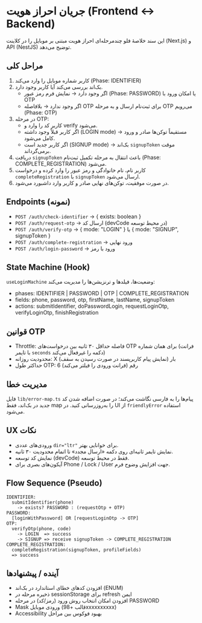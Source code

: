 # جریان احراز هویت (Frontend ↔ Backend)

این سند خلاصهٔ فلو چندمرحله‌ای احراز هویت مبتنی بر موبایل را در کلاینت (Next.js) و API (NestJS) توضیح می‌دهد.

## مراحل کلی

1. کاربر شماره موبایل را وارد می‌کند (Phase: IDENTIFIER)
2. بک‌اند بررسی می‌کند آیا کاربر وجود دارد.
   - اگر وجود دارد → نمایش فرم رمز عبور (Phase: PASSWORD) یا امکان ورود با OTP
   - اگر وجود ندارد → بلافاصله OTP برای ثبت‌نام ارسال و به مرحله OTP می‌رویم (Phase: OTP)
3. در مرحله OTP:
   - کاربر کد را وارد و verify می‌شود.
   - اگر کاربر قبلاً وجود داشته (LOGIN mode) → مستقیماً توکن‌ها صادر و ورود کامل می‌شود.
   - اگر کاربر جدید است (SIGNUP mode) → بک‌اند `signupToken` موقت برمی‌گرداند.
4. دریافت `signupToken` باعث انتقال به مرحله تکمیل ثبت‌نام (Phase: COMPLETE_REGISTRATION) می‌شود.
5. کاربر نام، نام خانوادگی و رمز عبور را وارد کرده و درخواست `completeRegistration` با `signupToken` ارسال می‌شود.
6. در صورت موفقیت، توکن‌های نهایی صادر و کاربر وارد داشبورد می‌شود.

## Endpoints (نمونه)

- `POST /auth/check-identifier` → { exists: boolean }
- `POST /auth/request-otp` → ارسال کد (devCode در محیط توسعه)
- `POST /auth/verify-otp` → { mode: "LOGIN" } یا { mode: "SIGNUP", signupToken }
- `POST /auth/complete-registration` → ورود نهایی
- `POST /auth/login-password` → ورود با رمز

## State Machine (Hook)

`useLoginMachine` وضعیت‌ها، فیلدها و ترنزیشن‌ها را مدیریت می‌کند:

- phases: IDENTIFIER | PASSWORD | OTP | COMPLETE_REGISTRATION
- fields: phone, password, otp, firstName, lastName, signupToken
- actions: submitIdentifier, doPasswordLogin, requestLoginOtp, verifyLoginOtp, finishRegistration

## قوانین OTP

- Throttle: فاصله حداقل ۳۰ ثانیه بین درخواست‌های OTP برای همان شماره (فرانت با تایمر `seconds` دکمه را غیرفعال می‌کند)
- محدودیت روزانه: X بار (نمایش پیام کاربرپسند در صورت رسیدن به سقف)
- حداکثر طول OTP: 6 رقم (فرانت ورودی را فیلتر می‌کند)

## مدیریت خطا

فایل `lib/error-map.ts` پیام‌ها را به فارسی نگاشت می‌کند؛ در صورت اضافه شدن کد جدید در بک‌اند، فقط map را به‌روزرسانی کنید. در UI از `friendlyError` استفاده می‌شود.

## UX نکات

- ورودی‌های عددی `dir="ltr"` برای خوانایی بهتر.
- نمایش تایمر ثانیه‌ای روی دکمه «ارسال مجدد» تا اتمام محدودیت ۳۰ ثانیه.
- نمایش کد توسعه (devCode) فقط در محیط توسعه.
- آیکون‌های بصری برای Phone / Lock / User جهت افزایش وضوح فرم.

## Flow Sequence (Pseudo)

```
IDENTIFIER:
  submitIdentifier(phone)
    -> exists? PASSWORD : (requestOtp + OTP)
PASSWORD:
  [loginWithPassword] OR [requestLoginOtp -> OTP]
OTP:
  verifyOtp(phone, code)
    -> LOGIN  => success
    -> SIGNUP => receive signupToken -> COMPLETE_REGISTRATION
COMPLETE_REGISTRATION:
  completeRegistration(signupToken, profileFields)
  => success
```

## آینده / پیشنهادها

- افزودن کدهای خطای استاندارد در بک‌اند (ENUM)
- ذخیره مرحله در sessionStorage برای refresh ایمن
- افزودن امکان انتخاب روش ورود (رمز/کد) در مرحله PASSWORD
- Mask ورودی موبایل (قالب +98xxxxxxxxxx)
- Accessibility بهبود فوکوس بین مراحل
